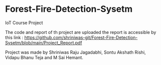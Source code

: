 # Forest-Fire-Detection-Sysetm
IoT Course Project

The code and report of th project are uploaded the report is accessible by this link : https://github.com/shriniwas-git/Forest-Fire-Detection-Sysetm/blob/main/Project_Report.pdf

Project was made by Shriniwas Raju Jagadabhi, Sontu Akshath Rishi, Vidapu Bhanu Teja and M Sai Hemant. 
